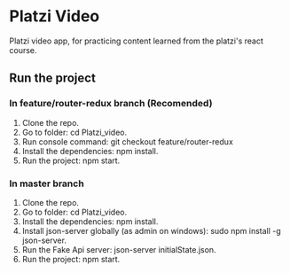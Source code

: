 # Platzi Video

Platzi video app, for practicing content learned from the platzi's react course.

## Run the project

### In feature/router-redux branch (Recomended)

1) Clone the repo.
2) Go to folder: cd Platzi_video.
3) Run console command: git checkout feature/router-redux
3) Install the dependencies: npm install.
6) Run the project: npm start.

### In master branch
1) Clone the repo.
2) Go to folder: cd Platzi_video.
3) Install the dependencies: npm install.
4) Install json-server globally (as admin on windows): sudo npm install -g json-server.
5) Run the Fake Api server: json-server initialState.json.
6) Run the project: npm start.

